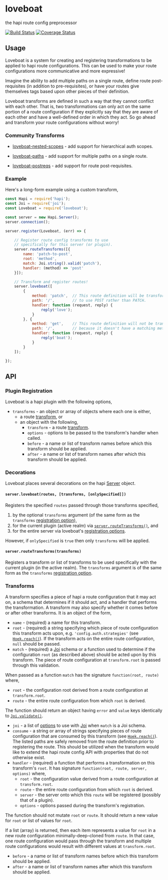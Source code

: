# loveboat

the hapi route config preprocessor

[![Build Status](https://travis-ci.org/devinivy/loveboat.svg?branch=master)](https://travis-ci.org/devinivy/loveboat) [![Coverage Status](https://coveralls.io/repos/devinivy/loveboat/badge.svg?branch=master&service=github)](https://coveralls.io/github/devinivy/loveboat?branch=master)

## Usage

Loveboat is a system for creating and registering transformations to be applied to hapi route configurations.  This can be used to make your route configurations more communicative and more expressive!

Imagine the ability to add multiple paths on a single route, define route post-requisites (in addition to pre-requisites), or have your routes give themselves tags based upon other pieces of their definition.

Loveboat transforms are defined in such a way that they cannot conflict with each other.  That is, two transformations can only act on the same portion of a route configuration if they explicitly say that they are aware of each other and have a well-defined order in which they act.  So go ahead and transform your route configurations without worry!

### Community Transforms
  - [loveboat-nested-scopes](https://github.com/devinivy/loveboat-nested-scopes) - add support for hierarchical auth scopes.

  - [loveboat-paths](https://github.com/devinivy/loveboat-paths) - add support for multiple paths on a single route.

  - [loveboat-postreqs](https://github.com/devinivy/loveboat-postreqs) - add support for route post-requisites.

### Example
Here's a long-form example using a custom transform,
```js
const Hapi = require('hapi');
const Joi = require('joi');
const Loveboat = require('loveboat');

const server = new Hapi.Server();
server.connection();

server.register(Loveboat, (err) => {

    // Register route config transforms to use
    // specifically for this server (or plugin).
    server.routeTransforms([{
        name: 'patch-to-post',
        root: 'method',
        match: Joi.string().valid('patch'),
        handler: (method) => 'post'
    }]);

    // Transform and register routes!
    server.loveboat([
        {
            method: 'patch',  // This route definition will be transformed
            path: '/',        // to use POST rather than PATCH.
            handler: function (request, reply) {
                reply('love');
            }
        }, {
            method: 'get',    // This route definition will not be transformed
            path: '/',        // because it doesn't have a matching method.
            handler: function (request, reply) {
                reply('boat');
            }
        }
    ]);

});
```

## API

### Plugin Registration
Loveboat is a hapi plugin with the following options,

 - `transforms` - an object or array of objects where each one is either,
   - a route [transform](#transforms), or
   - an object with the following,
     - `transform` - a route [transform](#transforms).
     - `options` - options to be passed to the transform's handler when called.
     - `before` - a name or list of transform names before which this transform should be applied.
     - `after` - a name or list of transform names after which this transform should be applied.

### Decorations
Loveboat places several decorations on the hapi [Server](https://github.com/hapijs/hapi/blob/master/API.md#server) object.

#### `server.loveboat(routes, [transforms, [onlySpecified]])`
Registers the specified `routes` passed through those transforms specified,

  1. by the optional `transforms` argument (of the same form as the `transforms` [registration option](#plugin-registration)),
  2. for the current plugin (active realm) via [`server.routeTransforms()`](#serverroutetransformstransforms), and
  3. for the entire server via loveboat's [registration options](#plugin-registration).

However, if `onlySpecified` is `true` then only `transforms` will be applied.

#### `server.routeTransforms(transforms)`
Registers a transform or list of transforms to be used specifically with the current plugin (in the active realm).  The `transforms` argument is of the same form as the `transforms` [registration option](#plugin-registration).

### Transforms
A transform specifies a piece of hapi a route configuration that it may act on, a schema that determines if it should act, and a handler that performs the transformation.  A transform may also specify whether it comes before or after other transforms.  It is an object of the form,

  - `name` - (required) a name for this transform.
  - `root` - (required) a string specifying which piece of route configuration this transform acts upon, e.g. `'config.auth.strategies'` (see [`Hoek.reach()`](https://github.com/hapijs/hoek#reachobj-chain-options)).  If the transform acts on the entire route configuration, `null` should be passed.
  - `match` - (required) a [Joi](https://github.com/hapijs/joi) schema or a function used to determine if the configuration `root` (as described above) should be acted upon by this transform.  The piece of route configuration at `transform.root` is passed through this validation.

  When passed as a function `match` has the signature `function(root, route)` where,
   - `root` - the configuration root derived from a route configuration at `transform.root`.
   - `route` - the entire route configuration from which `root` is derived.

  The function should return an object having `error` and `value` keys identically to [`Joi.validate()`](https://github.com/hapijs/joi/blob/master/API.md#validatevalue-schema-options-callback).

  - `joi` - a list of [options](https://github.com/hapijs/joi/blob/master/API.md#validatevalue-schema-options-callback) to use with [Joi](https://github.com/hapijs/joi) when `match` is a Joi schema.
  - `consume` - a string or array of strings specifying pieces of route configuration that are consumed by this transform (see [`Hoek.reach()`](https://github.com/hapijs/hoek#reachobj-chain-options)).  The listed paths are safely removed from the route definition prior to registering the route.  This should be utilized when the transform would like to extend the hapi route config API with properties that do not otherwise exist.
  - `handler` - (required) a function that performs a transformation on this transform's `root`.  It has signature `function(root, route, server, options)` where,
    - `root` - the configuration value derived from a route configuration at `transform.root`.
    - `route` - the entire route configuration from which `root` is derived.
    - `server` - the server onto which this `route` will be registered (possibly that of a plugin).
    - `options` - options passed during the transform's registration.

  The function should not mutate `root` or `route`.  It should return a new value for `root` or list of values for `root`.

  If a list (array) is returned, then each item represents a value for `root` in a new route configuration minimally-deep-cloned from `route`.  In that case, one route configuration would pass through the transform and multiple route configurations would result with different values at `transform.root`.

  - `before` - a name or list of transform names before which this transform should be applied.
  - `after` - a name or list of transform names after which this transform should be applied.
